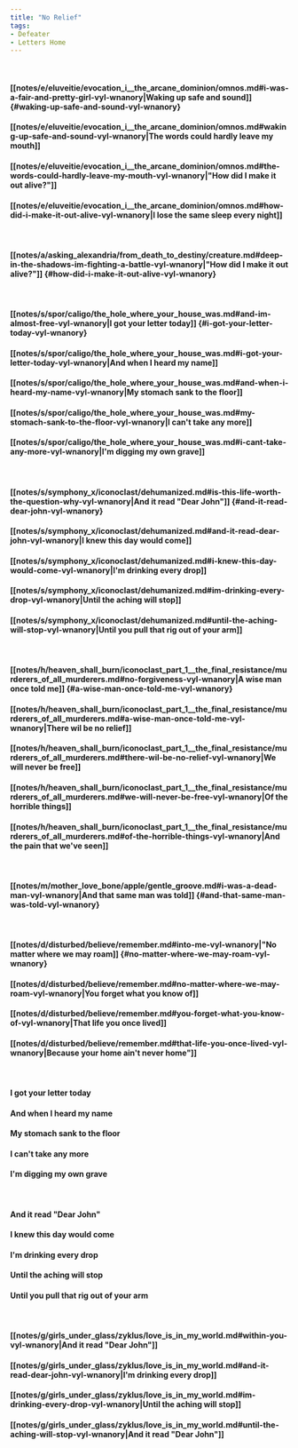 ```yaml
---
title: "No Relief"
tags:
- Defeater
- Letters Home
---
```

&nbsp;
#### [[notes/e/eluveitie/evocation_i__the_arcane_dominion/omnos.md#i-was-a-fair-and-pretty-girl-vyl-wnanory|Waking up safe and sound]] {#waking-up-safe-and-sound-vyl-wnanory}
#### [[notes/e/eluveitie/evocation_i__the_arcane_dominion/omnos.md#waking-up-safe-and-sound-vyl-wnanory|The words could hardly leave my mouth]]
#### [[notes/e/eluveitie/evocation_i__the_arcane_dominion/omnos.md#the-words-could-hardly-leave-my-mouth-vyl-wnanory|"How did I make it out alive?"]]
#### [[notes/e/eluveitie/evocation_i__the_arcane_dominion/omnos.md#how-did-i-make-it-out-alive-vyl-wnanory|I lose the same sleep every night]]
&nbsp;
#### [[notes/a/asking_alexandria/from_death_to_destiny/creature.md#deep-in-the-shadows-im-fighting-a-battle-vyl-wnanory|"How did I make it out alive?"]] {#how-did-i-make-it-out-alive-vyl-wnanory}
&nbsp;
#### [[notes/s/spor/caligo/the_hole_where_your_house_was.md#and-im-almost-free-vyl-wnanory|I got your letter today]] {#i-got-your-letter-today-vyl-wnanory}
#### [[notes/s/spor/caligo/the_hole_where_your_house_was.md#i-got-your-letter-today-vyl-wnanory|And when I heard my name]]
#### [[notes/s/spor/caligo/the_hole_where_your_house_was.md#and-when-i-heard-my-name-vyl-wnanory|My stomach sank to the floor]]
#### [[notes/s/spor/caligo/the_hole_where_your_house_was.md#my-stomach-sank-to-the-floor-vyl-wnanory|I can't take any more]]
#### [[notes/s/spor/caligo/the_hole_where_your_house_was.md#i-cant-take-any-more-vyl-wnanory|I'm digging my own grave]]
&nbsp;
#### [[notes/s/symphony_x/iconoclast/dehumanized.md#is-this-life-worth-the-question-why-vyl-wnanory|And it read "Dear John"]] {#and-it-read-dear-john-vyl-wnanory}
#### [[notes/s/symphony_x/iconoclast/dehumanized.md#and-it-read-dear-john-vyl-wnanory|I knew this day would come]]
#### [[notes/s/symphony_x/iconoclast/dehumanized.md#i-knew-this-day-would-come-vyl-wnanory|I'm drinking every drop]]
#### [[notes/s/symphony_x/iconoclast/dehumanized.md#im-drinking-every-drop-vyl-wnanory|Until the aching will stop]]
#### [[notes/s/symphony_x/iconoclast/dehumanized.md#until-the-aching-will-stop-vyl-wnanory|Until you pull that rig out of your arm]]
&nbsp;
#### [[notes/h/heaven_shall_burn/iconoclast_part_1__the_final_resistance/murderers_of_all_murderers.md#no-forgiveness-vyl-wnanory|A wise man once told me]] {#a-wise-man-once-told-me-vyl-wnanory}
#### [[notes/h/heaven_shall_burn/iconoclast_part_1__the_final_resistance/murderers_of_all_murderers.md#a-wise-man-once-told-me-vyl-wnanory|There wil be no relief]]
#### [[notes/h/heaven_shall_burn/iconoclast_part_1__the_final_resistance/murderers_of_all_murderers.md#there-wil-be-no-relief-vyl-wnanory|We will never be free]]
#### [[notes/h/heaven_shall_burn/iconoclast_part_1__the_final_resistance/murderers_of_all_murderers.md#we-will-never-be-free-vyl-wnanory|Of the horrible things]]
#### [[notes/h/heaven_shall_burn/iconoclast_part_1__the_final_resistance/murderers_of_all_murderers.md#of-the-horrible-things-vyl-wnanory|And the pain that we've seen]]
&nbsp;
#### [[notes/m/mother_love_bone/apple/gentle_groove.md#i-was-a-dead-man-vyl-wnanory|And that same man was told]] {#and-that-same-man-was-told-vyl-wnanory}
&nbsp;
#### [[notes/d/disturbed/believe/remember.md#into-me-vyl-wnanory|"No matter where we may roam]] {#no-matter-where-we-may-roam-vyl-wnanory}
#### [[notes/d/disturbed/believe/remember.md#no-matter-where-we-may-roam-vyl-wnanory|You forget what you know of]]
#### [[notes/d/disturbed/believe/remember.md#you-forget-what-you-know-of-vyl-wnanory|That life you once lived]]
#### [[notes/d/disturbed/believe/remember.md#that-life-you-once-lived-vyl-wnanory|Because your home ain't never home"]]
&nbsp;
#### I got your letter today
#### And when I heard my name
#### My stomach sank to the floor
#### I can't take any more
#### I'm digging my own grave
&nbsp;
#### And it read "Dear John"
#### I knew this day would come
#### I'm drinking every drop
#### Until the aching will stop
#### Until you pull that rig out of your arm
&nbsp;
#### [[notes/g/girls_under_glass/zyklus/love_is_in_my_world.md#within-you-vyl-wnanory|And it read "Dear John"]]
#### [[notes/g/girls_under_glass/zyklus/love_is_in_my_world.md#and-it-read-dear-john-vyl-wnanory|I'm drinking every drop]]
#### [[notes/g/girls_under_glass/zyklus/love_is_in_my_world.md#im-drinking-every-drop-vyl-wnanory|Until the aching will stop]]
#### [[notes/g/girls_under_glass/zyklus/love_is_in_my_world.md#until-the-aching-will-stop-vyl-wnanory|And it read "Dear John"]]
